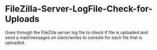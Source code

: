 # FileZilla-Server-LogFile-Check-for-Uploads
  Goes through the FileZilla server log file to check if file is uploaded and send a mail/messages on slack/writes to console for each file that is uploaded.
